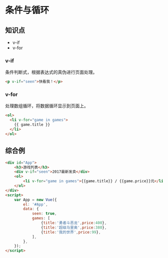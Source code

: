 条件与循环
==========

## 知识点

* v-if
* v-for

### v-if

条件判断式，根据表达式的真伪进行页面处理。

~~~html
<p v-if="seen">快看我！</p>
~~~

### v-for

处理数组循环，将数据循环显示到页面上。

~~~html
<ol>
  <li v-for="game in games">
    {{ game.title }}
  </li>
</ol>
~~~

## 综合例

~~~html
<div id="App">
    <h3>游戏列表</h3>
    <div v-if="seen">2017最新发卖</div>
    <ol>
        <li v-for="game in games">{{game.title}} / {{game.price}}元</li>
    </ol>
</div>
<script>
    var App = new Vue({
        el: '#App',
        data: {
            seen: true,
            games: [
                {title:'勇者斗恶龙',price:400},
                {title:'超级马里奥',price:380},
                {title:'我的世界',price:99},
            ],
        },
    });
</script>
~~~

